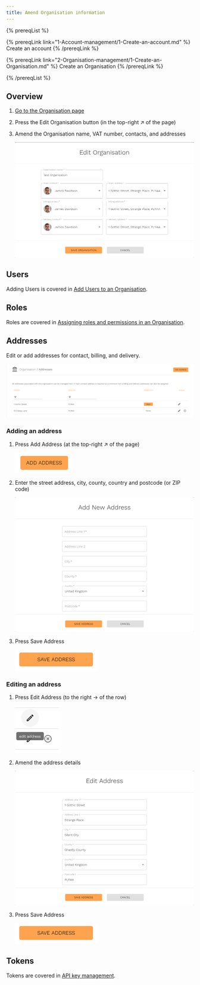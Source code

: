 ```yaml
---
title: Amend Organisation information
---
```


{% prereqList %}

{% prereqLink link="1-Account-management/1-Create-an-account.md" %}
Create an account
{% /prereqLink %}

{% prereqLink link="2-Organisation-management/1-Create-an-Organisation.md" %}
Create an Organisation
{% /prereqLink %}

{% /prereqList %}

## Overview

1. [Go to the Organisation page](https://account.fingoti.com/organisation)

2. Press the Edit Organisation button (in the top-right &nearr; of the page)

3. Amend the Organisation name, VAT number, contacts, and addresses

   ![Screenshot of the Edit Organisation page](assets/edit-organisation.png)

## Users

Adding Users is covered in [Add Users to an Organisation](2-Organisation-management/3-Add-Users-to-an-Organisation.md).

## Roles

Roles are covered in [Assigning roles and permissions in an Organisation](2-Organisation-management/4-Assign-roles-and-permissions-in-an-Organisation.md).

## Addresses

Edit or add addresses for contact, billing, and delivery.

![Screenshot of the Addresses page](assets/addresses.png)

### Adding an address

1. Press Add Address (at the top-right &nearr; of the page)

   ![Screenshot of the Addresses page](assets/add-address.png)

2. Enter the street address, city, county, country and postcode (or ZIP code)

   ![Screenshot of the Add New Address dialogue](assets/add-new-address.png)

3. Press Save Address

   ![Screenshot of the Save Address button](assets/save-address.png)

### Editing an address

1. Press Edit Address (to the right &rarr; of the row)

   ![Screenshot of the Edit Address button](assets/edit-address-button.png)

2. Amend the address details

   ![Screenshot of the Edit Address dialogue](assets/edit-address-dialogue.png)

3. Press Save Address

   ![Screenshot of the Save Address button](assets/save-address.png)

## Tokens

Tokens are covered in [API key management](2-Organisation-management/1-API-key-management/1-Create-an-Organisation-API-key.md).
